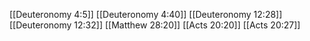 [[Deuteronomy 4:5]]
[[Deuteronomy 4:40]]
[[Deuteronomy 12:28]]
[[Deuteronomy 12:32]]
[[Matthew 28:20]]
[[Acts 20:20]]
[[Acts 20:27]]
